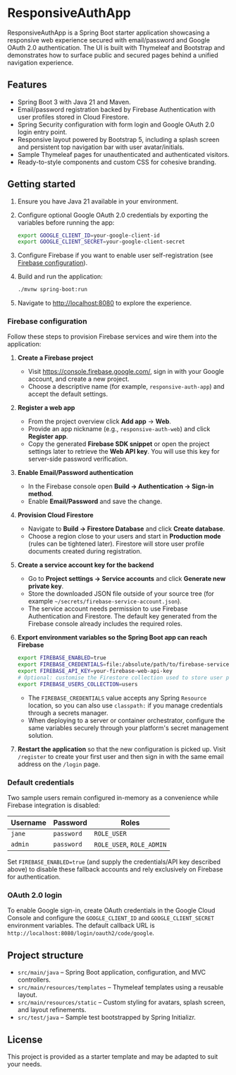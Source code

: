 # ResponsiveAuthApp

ResponsiveAuthApp is a Spring Boot starter application showcasing a responsive web experience secured with email/password and Google OAuth 2.0 authentication. The UI is built with Thymeleaf and Bootstrap and demonstrates how to surface public and secured pages behind a unified navigation experience.

## Features

- Spring Boot 3 with Java 21 and Maven.
- Email/password registration backed by Firebase Authentication with user profiles stored in Cloud Firestore.
- Spring Security configuration with form login and Google OAuth 2.0 login entry point.
- Responsive layout powered by Bootstrap 5, including a splash screen and persistent top navigation bar with user avatar/initials.
- Sample Thymeleaf pages for unauthenticated and authenticated visitors.
- Ready-to-style components and custom CSS for cohesive branding.

## Getting started

1. Ensure you have Java 21 available in your environment.
2. Configure optional Google OAuth 2.0 credentials by exporting the variables before running the app:

   ```bash
   export GOOGLE_CLIENT_ID=your-google-client-id
   export GOOGLE_CLIENT_SECRET=your-google-client-secret
   ```

3. Configure Firebase if you want to enable user self-registration (see [Firebase configuration](#firebase-configuration)).

4. Build and run the application:

   ```bash
   ./mvnw spring-boot:run
   ```

5. Navigate to <http://localhost:8080> to explore the experience.

### Firebase configuration

Follow these steps to provision Firebase services and wire them into the application:

1. **Create a Firebase project**
   - Visit <https://console.firebase.google.com/>, sign in with your Google account, and create a new project.
   - Choose a descriptive name (for example, `responsive-auth-app`) and accept the default settings.

2. **Register a web app**
   - From the project overview click **Add app** → **Web**.
   - Provide an app nickname (e.g., `responsive-auth-web`) and click **Register app**.
   - Copy the generated **Firebase SDK snippet** or open the project settings later to retrieve the **Web API key**. You will use this key for server-side password verification.

3. **Enable Email/Password authentication**
   - In the Firebase console open **Build → Authentication → Sign-in method**.
   - Enable **Email/Password** and save the change.

4. **Provision Cloud Firestore**
   - Navigate to **Build → Firestore Database** and click **Create database**.
   - Choose a region close to your users and start in **Production mode** (rules can be tightened later). Firestore will store user profile documents created during registration.

5. **Create a service account key for the backend**
   - Go to **Project settings → Service accounts** and click **Generate new private key**.
   - Store the downloaded JSON file outside of your source tree (for example `~/secrets/firebase-service-account.json`).
   - The service account needs permission to use Firebase Authentication and Firestore. The default key generated from the Firebase console already includes the required roles.

6. **Export environment variables so the Spring Boot app can reach Firebase**

   ```bash
   export FIREBASE_ENABLED=true
   export FIREBASE_CREDENTIALS=file:/absolute/path/to/firebase-service-account.json
   export FIREBASE_API_KEY=your-firebase-web-api-key
   # Optional: customise the Firestore collection used to store user profiles (defaults to "users")
   export FIREBASE_USERS_COLLECTION=users
   ```

   - The `FIREBASE_CREDENTIALS` value accepts any Spring `Resource` location, so you can also use `classpath:` if you manage credentials through a secrets manager.
   - When deploying to a server or container orchestrator, configure the same variables securely through your platform's secret management solution.

7. **Restart the application** so that the new configuration is picked up. Visit `/register` to create your first user and then sign in with the same email address on the `/login` page.

### Default credentials

Two sample users remain configured in-memory as a convenience while Firebase integration is disabled:

| Username | Password | Roles       |
|----------|----------|-------------|
| `jane`   | `password` | `ROLE_USER` |
| `admin`  | `password` | `ROLE_USER`, `ROLE_ADMIN` |

Set `FIREBASE_ENABLED=true` (and supply the credentials/API key described above) to disable these fallback accounts and rely exclusively on Firebase for authentication.

### OAuth 2.0 login

To enable Google sign-in, create OAuth credentials in the Google Cloud Console and configure the `GOOGLE_CLIENT_ID` and `GOOGLE_CLIENT_SECRET` environment variables. The default callback URL is `http://localhost:8080/login/oauth2/code/google`.

## Project structure

- `src/main/java` – Spring Boot application, configuration, and MVC controllers.
- `src/main/resources/templates` – Thymeleaf templates using a reusable layout.
- `src/main/resources/static` – Custom styling for avatars, splash screen, and layout refinements.
- `src/test/java` – Sample test bootstrapped by Spring Initializr.

## License

This project is provided as a starter template and may be adapted to suit your needs.

